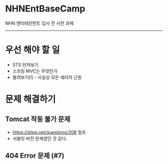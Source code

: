 # NHNEntBaseCamp
NHN 엔터테인먼트 입사 전 사전 과제

----

# 우선 해야 할 일
* STS 만져보기
* 스프링 MVC는 무엇인가
* 돌려보기(!) - 사실상 모든 에러의 근원

# 문제 해결하기
## Tomcat 작동 불가 문제
* https://slipp.net/questions/208 참조
* 서블릿 버전 문제였던 것 같다.

## 404 Error 문제 (#7)